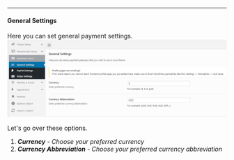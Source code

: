 
---

#### General Settings

Here you can set general payment settings.![](/assets/77.png)

Let's go over these options.

1. _**Currency** - Choose your preferred currency_
2. _**Currency Abbreviation** - Choose your preferred currency abbreviation_

